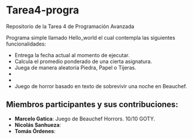 # Tarea4-progra
Repositorio de la Tarea 4 de Programación Avanzada

Programa simple llamado Hello_world el cual contempla las siguientes funcionalidades:
- Entrega la fecha actual al momento de ejecutar.
- Calcula el promedio ponderado de una cierta asignatura.
- Juega de manera aleatoria Piedra, Papel o Tijeras.
-
-
- Juego de horror basado en texto de sobrevivir una noche en Beauchef.

## Miembros participantes y sus contribuciones:
- **Marcelo Gatica**: Juego de Beauchef Horrors. 10/10 GOTY.
- **Nicolás Sanhueza**: 
- **Tomás Órdenes**: 
